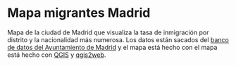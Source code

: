 # Mapa migrantes Madrid
Mapa de la ciudad de Madrid que visualiza la tasa de inmigración por distrito y la nacionalidad más numerosa. Los datos están sacados del [banco de datos del Ayuntamiento de Madrid](http://www-2.munimadrid.es/CSE6/jsps/menuBancoDatos.jsp) y el mapa está hecho con el mapa está hecho con [QGIS](https://www.qgis.org/es/site/) y [qgis2web](https://plugins.qgis.org/plugins/qgis2web/).

